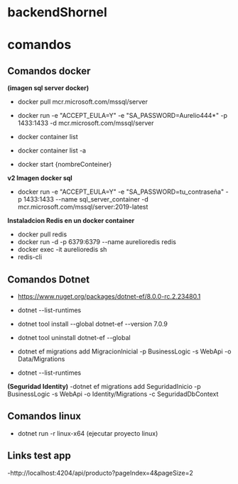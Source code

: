 # backendShornel


# comandos

## Comandos docker
__(imagen sql server docker)__
- docker pull mcr.microsoft.com/mssql/server 

- docker run -e "ACCEPT_EULA=Y" -e "SA_PASSWORD=Aurelio444*" -p 1433:1433 -d mcr.microsoft.com/mssql/server
- docker container list
- docker container list -a
- docker start {nombreConteiner}

__v2 Imagen docker sql__
- docker run -e "ACCEPT_EULA=Y" -e "SA_PASSWORD=tu_contraseña" -p 1433:1433 --name sql_server_container -d mcr.microsoft.com/mssql/server:2019-latest

__Instaladcion Redis en un docker container__
- docker pull redis
- docker run -d -p 6379:6379 --name aurelioredis redis
- docker exec -it aurelioredis sh 
- redis-cli 



## Comandos Dotnet
- https://www.nuget.org/packages/dotnet-ef/8.0.0-rc.2.23480.1
- dotnet --list-runtimes
- dotnet tool install --global dotnet-ef --version 7.0.9

- dotnet tool uninstall dotnet-ef --global
- dotnet ef migrations add MigracionInicial -p BusinessLogic -s WebApi -o Data/Migrations
- dotnet --list-runtimes

__(Seguridad Identity)__
-dotnet ef migrations add SeguridadInicio -p BusinessLogic -s WebApi -o Identity/Migrations -c SeguridadDbContext

## Comandos linux
- dotnet run -r linux-x64 (ejecutar proyecto linux)


## Links test app
-http://localhost:4204/api/producto?pageIndex=4&pageSize=2



